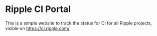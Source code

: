 # Ripple CI Portal

This is a simple website to track the status for CI for all Ripple projects, visible on https://ci.ripple.com/
